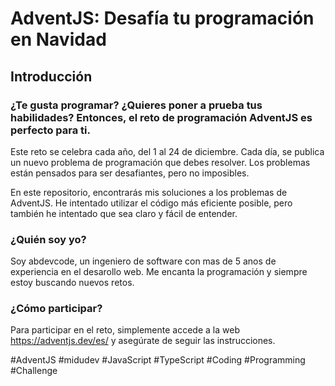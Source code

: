 # AdventJS: Desafía tu programación en Navidad

## Introducción

### ¿Te gusta programar? ¿Quieres poner a prueba tus habilidades? Entonces, el reto de programación AdventJS es perfecto para ti.

Este reto se celebra cada año, del 1 al 24 de diciembre. Cada día, se publica un nuevo problema de programación que debes resolver. Los problemas están pensados para ser desafiantes, pero no imposibles.

En este repositorio, encontrarás mis soluciones a los problemas de AdventJS. He intentado utilizar el código más eficiente posible, pero también he intentado que sea claro y fácil de entender.

### ¿Quién soy yo?

Soy abdevcode, un ingeniero de software con mas de 5 anos de experiencia en el desarollo web. Me encanta la programación y siempre estoy buscando nuevos retos.

### ¿Cómo participar?

Para participar en el reto, simplemente accede a la web https://adventjs.dev/es/ y asegúrate de seguir las instrucciones.

#AdventJS #midudev #JavaScript #TypeScript #Coding #Programming #Challenge 
